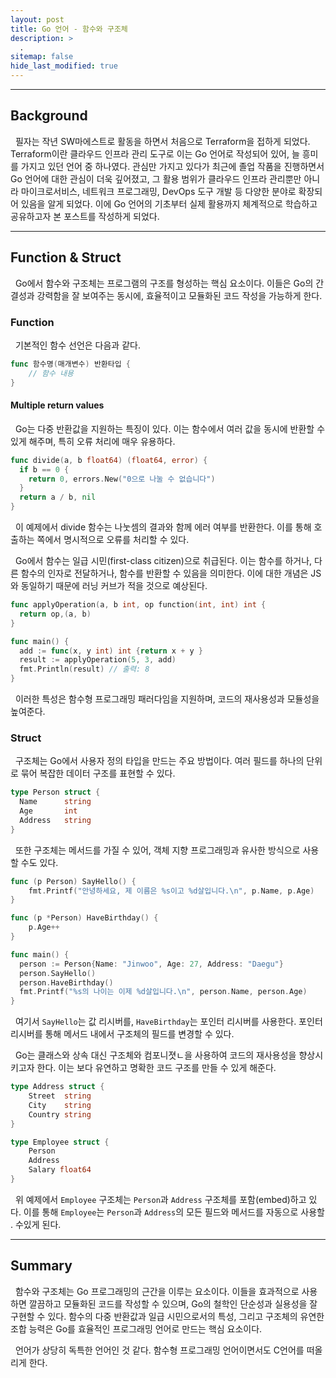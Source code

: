 ```yaml
---
layout: post
title: Go 언어 - 함수와 구조체
description: >
  .
sitemap: false
hide_last_modified: true
---
```


---

## Background

&nbsp; 필자는 작년 SW마에스트로 활동을 하면서 처음으로 Terraform을 접하게 되었다. Terraform이란 클라우드 인프라 관리 도구로 이는 Go 언어로 작성되어 있어, 늘 흥미를 가지고 있던 언어 중 하나였다. 관심만 가지고 있다가 최근에 졸업 작품을 진행하면서 Go 언어에 대한 관심이 더욱 깊어졌고, 그 활용 범위가 클라우드 인프라 관리뿐만 아니라 마이크로서비스, 네트워크 프로그래밍, DevOps 도구 개발 등 다양한 분야로 확장되어 있음을 알게 되었다. 이에 Go 언어의 기초부터 실제 활용까지 체계적으로 학습하고 공유하고자 본 포스트를 작성하게 되었다.

---

## Function & Struct

&nbsp; Go에서 함수와 구조체는 프로그램의 구조를 형성하는 핵심 요소이다. 이들은 Go의 간결성과 강력함을 잘 보여주는 동시에, 효율적이고 모듈화된 코드 작성을 가능하게 한다.

### Function

&nbsp; 기본적인 함수 선언은 다음과 같다.

```go
func 함수명(매개변수) 반환타입 {
    // 함수 내용
}
```

#### Multiple return values

&nbsp; Go는 다중 반환값을 지원하는 특징이 있다. 이는 함수에서 여러 값을 동시에 반환할 수 있게 해주며, 특히 오류 처리에 매우 유용하다.

```go
func divide(a, b float64) (float64, error) {
  if b == 0 {
    return 0, errors.New("0으로 나눌 수 없습니다")
  }
  return a / b, nil
}
```

&nbsp; 이 예제에서 divide 함수는 나눗셈의 결과와 함께 에러 여부를 반환한다. 이를 통해 호출하는 쪽에서 명시적으로 오류를 처리할 수 있다.<br>

&nbsp; Go에서 함수는 일급 시민(first-class citizen)으로 취급된다. 이는 함수를 하거나, 다른 함수의 인자로 전달하거나, 함수를 반환할 수 있음을 의미한다. 이에 대한 개념은 JS와 동일하기 때문에 러닝 커브가 적을 것으로 예상된다.

```go
func applyOperation(a, b int, op function(int, int) int {
  return op,(a, b)
}

func main() {
  add := func(x, y int) int {return x + y }
  result := applyOperation(5, 3, add)
  fmt.Println(result) // 출력: 8
}
```

&nbsp; 이러한 특성은 함수형 프로그래밍 패러다임을 지원하며, 코드의 재사용성과 모듈성을 높여준다.

### Struct

&nbsp; 구조체는 Go에서 사용자 정의 타입을 만드는 주요 방법이다. 여러 필드를 하나의 단위로 묶어 복잡한 데이터 구조를 표현할 수 있다.

```go
type Person struct {
  Name      string
  Age       int
  Address   string
}
```

&nbsp; 또한 구조체는 메서드를 가질 수 있어, 객체 지향 프로그래밍과 유사한 방식으로 사용할 수도 있다.

```go
func (p Person) SayHello() {
    fmt.Printf("안녕하세요, 제 이름은 %s이고 %d살입니다.\n", p.Name, p.Age)
}

func (p *Person) HaveBirthday() {
    p.Age++
}

func main() {
  person := Person{Name: "Jinwoo", Age: 27, Address: "Daegu"}
  person.SayHello()
  person.HaveBirthday()
  fmt.Printf("%s의 나이는 이제 %d살입니다.\n", person.Name, person.Age)
}
```

&nbsp; 여기서 `SayHello`는 값 리시버를, `HaveBirthday`는 포인터 리시버를 사용한다. 포인터 리시버를 통해 메서드 내에서 구조체의 필드를 변경할 수 있다.<br>

&nbsp; Go는 클래스와 상속 대신 구조체와 컴포니졋ㄴ을 사용하여 코드의 재사용성을 향상시키고자 한다. 이는 보다 유연하고 명확한 코드 구조를 만들 수 있게 해준다.

```go
type Address struct {
    Street  string
    City    string
    Country string
}

type Employee struct {
    Person
    Address
    Salary float64
}
```

&nbsp; 위 예제에서 `Employee` 구조체는 `Person`과 `Address` 구조체를 포함(embed)하고 있다. 이를 통해 `Employee`는 `Person`과 `Address`의 모든 필드와 메서드를 자동으로 사용할 . 수있게 된다.<br>

---

## Summary

&nbsp; 함수와 구조체는 Go 프로그래밍의 근간을 이루는 요소이다. 이들을 효과적으로 사용하면 깔끔하고 모듈화된 코드를 작성할 수 있으며, Go의 철학인 단순성과 실용성을 잘 구현할 수 있다. 함수의 다중 반환값과 일급 시민으로서의 특성, 그리고 구조체의 유연한 조합 능력은 Go를 효율적인 프로그래밍 언어로 만드는 핵심 요소이다.<br>

&nbsp; 언어가 상당히 독특한 언어인 것 같다. 함수형 프로그래밍 언어이면서도 C언어를 떠올리게 한다.
